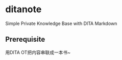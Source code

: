 # ditanote 

Simple Private Knowledge Base with DITA Markdown

## Prerequisite

用DITA OT把内容串联成一本书~
  
